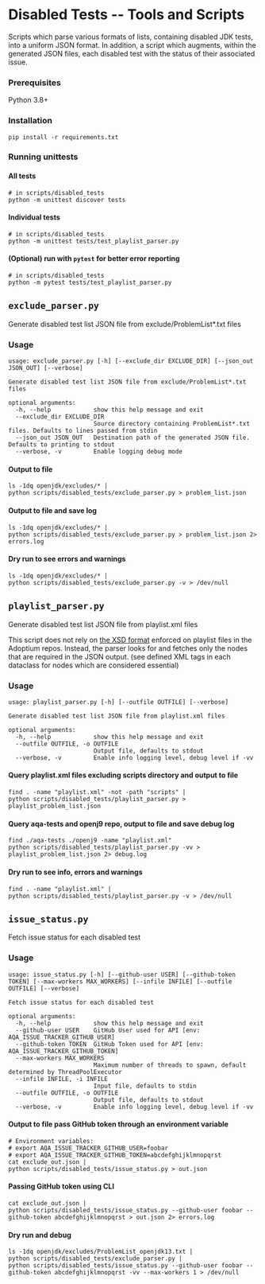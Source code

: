 <!--
Licensed under the Apache License, Version 2.0 (the "License");
you may not use this file except in compliance with the License.
You may obtain a copy of the License at

[1]https://www.apache.org/licenses/LICENSE-2.0

Unless required by applicable law or agreed to in writing, software
distributed under the License is distributed on an "AS IS" BASIS,
WITHOUT WARRANTIES OR CONDITIONS OF ANY KIND, either express or implied.
See the License for the specific language governing permissions and
-->

# Disabled Tests -- Tools and Scripts

Scripts which parse various formats of lists, containing disabled JDK tests, into a uniform JSON format. In addition, a script which augments, within the generated JSON files, each disabled test with the status of their associated issue.   


### Prerequisites

Python 3.8+

### Installation

```shell
pip install -r requirements.txt
```

### Running unittests

#### All tests
```shell
# in scripts/disabled_tests
python -m unittest discover tests
```

#### Individual tests
```shell
# in scripts/disabled_tests
python -m unittest tests/test_playlist_parser.py
```

#### (Optional) run with `pytest` for better error reporting

```shell
# in scripts/disabled_tests
python -m pytest tests/test_playlist_parser.py
```

## `exclude_parser.py`

Generate disabled test list JSON file from exclude/ProblemList*.txt files

### Usage

```
usage: exclude_parser.py [-h] [--exclude_dir EXCLUDE_DIR] [--json_out JSON_OUT] [--verbose]

Generate disabled test list JSON file from exclude/ProblemList*.txt files

optional arguments:
  -h, --help            show this help message and exit
  --exclude_dir EXCLUDE_DIR
                        Source directory containing ProblemList*.txt files. Defaults to lines passed from stdin
  --json_out JSON_OUT   Destination path of the generated JSON file. Defaults to printing to stdout
  --verbose, -v         Enable logging debug mode
```

#### Output to file
```shell
ls -1dq openjdk/excludes/* |
python scripts/disabled_tests/exclude_parser.py > problem_list.json
```

#### Output to file and save log
```shell
ls -1dq openjdk/excludes/* |
python scripts/disabled_tests/exclude_parser.py > problem_list.json 2> errors.log
```

#### Dry run to see errors and warnings
```shell
ls -1dq openjdk/excludes/* |
python scripts/disabled_tests/exclude_parser.py -v > /dev/null
```


## `playlist_parser.py`

Generate disabled test list JSON file from playlist.xml files

This script does not rely on [the XSD format](https://github.com/adoptium/TKG/blob/master/resources/playlist.xsd)
enforced on playlist files in the Adoptium repos. Instead, the parser looks for and fetches only the nodes that are
required in the JSON output. (see defined XML tags in each dataclass for nodes which are considered essential)

### Usage

```
usage: playlist_parser.py [-h] [--outfile OUTFILE] [--verbose]

Generate disabled test list JSON file from playlist.xml files

optional arguments:
  -h, --help            show this help message and exit
  --outfile OUTFILE, -o OUTFILE
                        Output file, defaults to stdout
  --verbose, -v         Enable info logging level, debug level if -vv
```

#### Query playlist.xml files excluding scripts directory and output to file
```shell
find . -name "playlist.xml" -not -path "scripts" |
python scripts/disabled_tests/playlist_parser.py > playlist_problem_list.json
```

#### Query aqa-tests and openj9 repo, output to file and save debug log
```shell
find ./aqa-tests ./openj9 -name "playlist.xml"
python scripts/disabled_tests/playlist_parser.py -vv > playlist_problem_list.json 2> debug.log
```

#### Dry run to see info, errors and warnings
```shell
find . -name "playlist.xml" |
python scripts/disabled_tests/playlist_parser.py -v > /dev/null
```


## `issue_status.py`

Fetch issue status for each disabled test

### Usage

```
usage: issue_status.py [-h] [--github-user USER] [--github-token TOKEN] [--max-workers MAX_WORKERS] [--infile INFILE] [--outfile OUTFILE] [--verbose]

Fetch issue status for each disabled test

optional arguments:
  -h, --help            show this help message and exit
  --github-user USER    GitHub User used for API [env: AQA_ISSUE_TRACKER_GITHUB_USER]
  --github-token TOKEN  GitHub Token used for API [env: AQA_ISSUE_TRACKER_GITHUB_TOKEN]
  --max-workers MAX_WORKERS
                        Maximum number of threads to spawn, default determined by ThreadPoolExecutor
  --infile INFILE, -i INFILE
                        Input file, defaults to stdin
  --outfile OUTFILE, -o OUTFILE
                        Output file, defaults to stdout
  --verbose, -v         Enable info logging level, debug level if -vv
```

#### Output to file pass GitHub token through an environment variable
```shell
# Environment variables:
# export AQA_ISSUE_TRACKER_GITHUB_USER=foobar
# export AQA_ISSUE_TRACKER_GITHUB_TOKEN=abcdefghijklmnopqrst
cat exclude_out.json |
python scripts/disabled_tests/issue_status.py > out.json
```

#### Passing GitHub token using CLI
```shell
cat exclude_out.json |
python scripts/disabled_tests/issue_status.py --github-user foobar --github-token abcdefghijklmnopqrst > out.json 2> errors.log
```

#### Dry run and debug
```shell
ls -1dq openjdk/excludes/ProblemList_openjdk13.txt |
python scripts/disabled_tests/exclude_parser.py |
python scripts/disabled_tests/issue_status.py --github-user foobar --github-token abcdefghijklmnopqrst -vv --max-workers 1 > /dev/null
```